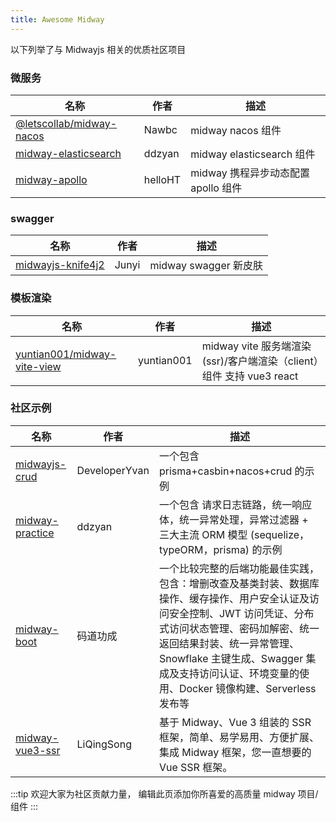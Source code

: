 ```yaml
---
title: Awesome Midway
---
```


以下列举了与 Midwayjs 相关的优质社区项目

### 微服务

| 名称                                                                           | 作者    | 描述                                |
| ------------------------------------------------------------------------------ | ------- | ----------------------------------- |
| [@letscollab/midway-nacos](https://github.com/deskbtm-letscollab/midway-nacos) | Nawbc   | midway nacos 组件                   |
| [midway-elasticsearch](https://github.com/ddzyan/midway-elasticsearch)         | ddzyan  | midway elasticsearch 组件           |
| [midway-apollo](https://github.com/helloHT/midway-apollo)                      | helloHT | midway 携程异步动态配置 apollo 组件 |

### swagger

| 名称                                                                                     | 作者  | 描述                  |
| ---------------------------------------------------------------------------------------- | ----- | --------------------- |
| [midwayjs-knife4j2](https://github.com/fangbao-0418/midway/tree/master/packages/swagger) | Junyi | midway swagger 新皮肤 |

### 模板渲染

| 名称                                                                          | 作者       | 描述                                                                 |
| ----------------------------------------------------------------------------- | ---------- | -------------------------------------------------------------------- |
| [yuntian001/midway-vite-view](https://github.com/yuntian001/midway-vite-view) | yuntian001 | midway vite 服务端渲染(ssr)/客户端渲染（client）组件 支持 vue3 react |

### 社区示例

| 名称                                                            | 作者          | 描述                                                                                                                                                                                                                                                                                         |
| --------------------------------------------------------------- | ------------- | -------------------------------------------------------------------------------------------------------------------------------------------------------------------------------------------------------------------------------------------------------------------------------------------- |
| [midwayjs-crud](https://github.com/developeryvan/midwayjs-crud) | DeveloperYvan | 一个包含 prisma+casbin+nacos+crud 的示例                                                                                                                                                                                                                                                     |
| [midway-practice](https://github.com/ddzyan/midway-practice)    | ddzyan        | 一个包含 请求日志链路，统一响应体，统一异常处理，异常过滤器 + 三大主流 ORM 模型 (sequelize，typeORM，prisma) 的示例                                                                                                                                                                          |
| [midway-boot](https://github.com/bestaone/midway-boot)          | 码道功成      | 一个比较完整的后端功能最佳实践，包含：增删改查及基类封装、数据库操作、缓存操作、用户安全认证及访问安全控制、JWT 访问凭证、分布式访问状态管理、密码加解密、统一返回结果封装、统一异常管理、Snowflake 主键生成、Swagger 集成及支持访问认证、环境变量的使用、Docker 镜像构建、Serverless 发布等 |
| [midway-vue3-ssr](https://github.com/lqsong/midway-vue3-ssr)    | LiQingSong    | 基于 Midway、Vue 3 组装的 SSR 框架，简单、易学易用、方便扩展、集成 Midway 框架，您一直想要的 Vue SSR 框架。                                                                                                                                                                                  |

:::tip
欢迎大家为社区贡献力量， 编辑此页添加你所喜爱的高质量 midway 项目/组件
:::
